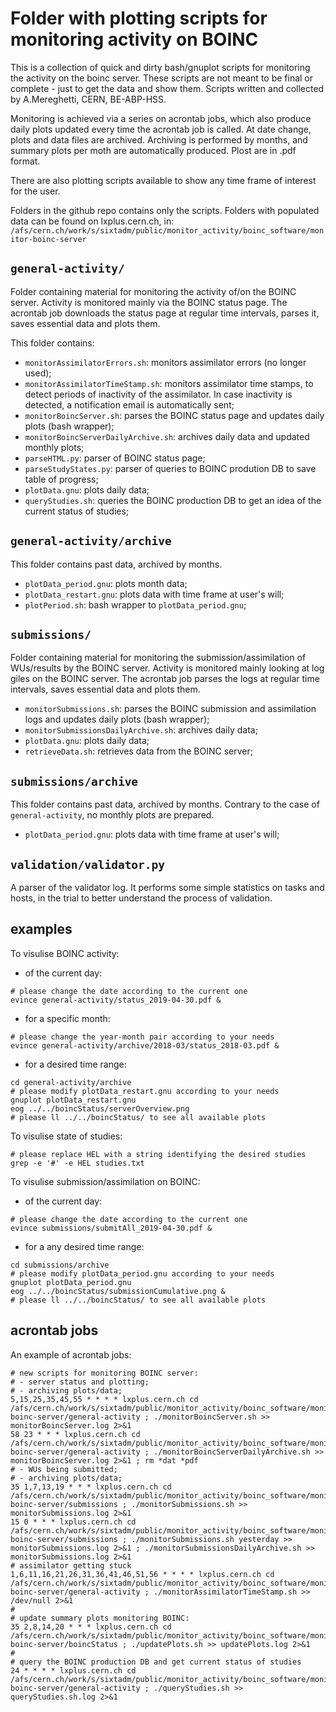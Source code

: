 # Folder with plotting scripts for monitoring activity on BOINC

This is a collection of quick and dirty bash/gnuplot scripts for monitoring the activity on the boinc server. These scripts are not meant to be final or complete - just to get the data and show them. Scripts written and collected by A.Mereghetti, CERN, BE-ABP-HSS.

Monitoring is achieved via a series on acrontab jobs, which also produce daily plots updated every time the acrontab job is called. At date change, plots and data files are archived. Archiving is performed by months, and summary plots per moth are automatically produced. Plost are in .pdf format.

There are also plotting scripts available to show any time frame of interest for the user.

Folders in the github repo contains only the scripts. Folders with populated data can be found on lxplus.cern.ch, in:
`/afs/cern.ch/work/s/sixtadm/public/monitor_activity/boinc_software/monitor-boinc-server`

## `general-activity/`
Folder containing material for monitoring the activity of/on the BOINC server. Activity is monitored mainly via the BOINC status page. The acrontab job downloads the status page at regular time intervals, parses it, saves essential data and plots them.

 This folder contains:
   * `monitorAssimilatorErrors.sh`: monitors assimilator errors (no longer used);
   * `monitorAssimilatorTimeStamp.sh`: monitors assimilator time stamps, to detect periods of inactivity of the assimilator. In case inactivity is detected, a notification email is automatically sent;
   * `monitorBoincServer.sh`: parses the BOINC status page and updates daily plots (bash wrapper);
   * `monitorBoincServerDailyArchive.sh`: archives daily data and updated monthly plots;
   * `parseHTML.py`: parser of BOINC status page;
   * `parseStudyStates.py`: parser of queries to BOINC prodution DB to save table of progress;
   * `plotData.gnu`: plots daily data;
   * `queryStudies.sh`: queries the BOINC production DB to get an idea of the current status of studies;

## `general-activity/archive`
This folder contains past data, archived by months.
   * `plotData_period.gnu`: plots month data;
   * `plotData_restart.gnu`: plots data with time frame at user's will;
   * `plotPeriod.sh`: bash wrapper to `plotData_period.gnu`;

## `submissions/`
Folder containing material for monitoring the submission/assimilation of WUs/results by the BOINC server. Activity is monitored mainly looking at log giles on the BOINC server. The acrontab job parses the logs at regular time intervals, saves essential data and plots them.
   * `monitorSubmissions.sh`: parses the BOINC submission and assimilation logs and updates daily plots (bash wrapper);
   * `monitorSubmissionsDailyArchive.sh`: archives daily data;
   * `plotData.gnu`: plots daily data;
   * `retrieveData.sh`: retrieves data from the BOINC server;

## `submissions/archive`
This folder contains past data, archived by months. Contrary to the case of `general-activity`, no monthly plots are prepared.
   * `plotData_period.gnu`: plots data with time frame at user's will;

## `validation/validator.py`
A parser of the validator log. It performs some simple statistics on tasks and hosts, in the trial to better understand the process of validation.

## examples
To visulise BOINC activity:
   * of the current day:
```
# please change the date according to the current one 
evince general-activity/status_2019-04-30.pdf &
```
   * for a specific month:
```
# please change the year-month pair according to your needs
evince general-activity/archive/2018-03/status_2018-03.pdf &
```
   * for a desired time range:
```
cd general-activity/archive
# please modify plotData_restart.gnu according to your needs
gnuplot plotData_restart.gnu
eog ../../boincStatus/serverOverview.png
# please ll ../../boincStatus/ to see all available plots
```

To visulise state of studies:
```
# please replace HEL with a string identifying the desired studies
grep -e '#' -e HEL studies.txt
```

To visulise submission/assimilation on BOINC:
   * of the current day:
```
# please change the date according to the current one 
evince submissions/submitAll_2019-04-30.pdf &
```
   * for a any desired time range:
```
cd submissions/archive
# please modify plotData_period.gnu according to your needs
gnuplot plotData_period.gnu
eog ../../boincStatus/submissionCumulative.png &
# please ll ../../boincStatus/ to see all available plots
```


## acrontab jobs
An example of acrontab jobs:
```
# new scripts for monitoring BOINC server:
# - server status and plotting;
# - archiving plots/data;
5,15,25,35,45,55 * * * * lxplus.cern.ch cd /afs/cern.ch/work/s/sixtadm/public/monitor_activity/boinc_software/monitor-boinc-server/general-activity ; ./monitorBoincServer.sh >> monitorBoincServer.log 2>&1
58 23 * * * lxplus.cern.ch cd /afs/cern.ch/work/s/sixtadm/public/monitor_activity/boinc_software/monitor-boinc-server/general-activity ; ./monitorBoincServerDailyArchive.sh >> monitorBoincServer.log 2>&1 ; rm *dat *pdf
# - WUs being submitted;
# - archiving plots/data;
35 1,7,13,19 * * * lxplus.cern.ch cd /afs/cern.ch/work/s/sixtadm/public/monitor_activity/boinc_software/monitor-boinc-server/submissions ; ./monitorSubmissions.sh >> monitorSubmissions.log 2>&1
15 0 * * * lxplus.cern.ch cd /afs/cern.ch/work/s/sixtadm/public/monitor_activity/boinc_software/monitor-boinc-server/submissions ; ./monitorSubmissions.sh yesterday >> monitorSubmissions.log 2>&1 ; ./monitorSubmissionsDailyArchive.sh >> monitorSubmissions.log 2>&1
# assimilator getting stuck
1,6,11,16,21,26,31,36,41,46,51,56 * * * * lxplus.cern.ch cd /afs/cern.ch/work/s/sixtadm/public/monitor_activity/boinc_software/monitor-boinc-server/general-activity ; ./monitorAssimilatorTimeStamp.sh >> /dev/null 2>&1
#
# update summary plots monitoring BOINC:
35 2,8,14,20 * * * lxplus.cern.ch cd /afs/cern.ch/work/s/sixtadm/public/monitor_activity/boinc_software/monitor-boinc-server/boincStatus ; ./updatePlots.sh >> updatePlots.log 2>&1
#
# query the BOINC production DB and get current status of studies
24 * * * * lxplus.cern.ch cd /afs/cern.ch/work/s/sixtadm/public/monitor_activity/boinc_software/monitor-boinc-server/general-activity ; ./queryStudies.sh >> queryStudies.sh.log 2>&1
```
